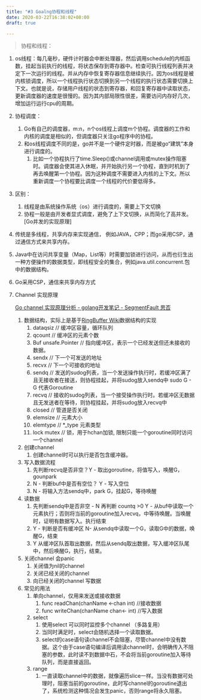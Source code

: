 ```yaml
---
title: "#3 Goalng协程和线程"
date: 2020-03-22T16:38:02+08:00
draft: true

---
```


> 协程和线程：

1. os线程：每几毫秒，硬件计时器会中断处理器，然后调用schedule的内核函数，挂起当前执行的线程，将状态保存到寄存器中。检查可执行线程列表并决定下一次运行的线程。并从内存中恢复寄存器信息继续执行。因为os线程是被内核锁调度，所以一个线程执行状态切换到另一个线程的执行状态需要切换上下文。也就是说，存储用户线程的状态到寄存器，和回复寄存器中读取状态，更新调度器的速度是很慢的。因为其内部局限性很差，需要访问内存好几次，增加运行运行cpu的周期。

2. 协程调度：

   1. Go有自己的调度器，m:n，n个os线程上调度m个协程。调度器的工作和内核的调度是相似的，但调度器只关注go程序中的协程。
   2. 和os线程调度不同的是，go并不是一个硬件定时器，而是被go“建筑”本身进行调度的。
      1. 比如一个协程执行了time.Sleep()或channel调用或mutex操作阻塞时。调度器会使其进入休眠，并开始执行另一个协程，直到时机到了再去唤醒第一个协程。因为这种调度不需要进入内核的上下文。所以重新调度一个协程要比调度一个线程的代价要低得多。

3. 区别：

   1. 线程是由系统操作系统（os）进行调度的，需要上下文切换
   2. 协程一般是由开发者显式调度，避免了上下文切换，从而简化了高并发。[Go并发的实现原理]

4. 传统是多线程，共享内存来实现通信， 例如JAVA，CPP；而go采用CSP，通过通信方式来共享内存。

5. Java中在访问共享变量（Map，List等）时需要加锁进行访问，从而也衍生出一种方便操作的数据类型，即线程安全的集合，例如java.util.concurrent.包中的数据结构。

6. Go采用CSP，通信来共享内存方式

7. Channel 实现原理      

   [Go channel 实现原理分析 - golang开发笔记 - SegmentFault 思否](https://segmentfault.com/a/1190000019172554)

   1. 数据结构，实际上是基于[RingBuffer Wiki](https://en.wikipedia.org/wiki/Circular_buffer)数据结构的实现
      1. dataqsiz   // 缓冲区容量，循环队列
      2. qcount  // 缓冲区的元素个数
      3. Buf unsafe.Pointer // 指向缓冲区，表示一个已经发送但还未接收的数据。
      4. sendx  // 下一个可发送的地址
      5. recvx // 下一个可接收的地址
      6. sendq // 发送的sudog列表，当一个发送操作执行时，若缓冲区满了且无接收者在接送，则协程挂起，并将sudog放入sendq中  sudo G - G 代表Goroutine
      7. recvq  // 接收的sudog列表，当一个接受操作执行时。若缓冲区无数据且无发送者在等待，则协程挂起，并将sudog放入recvq中
      8. closed  // 管道是否关闭
      9. elemsize // 元素大小
      10. elemtype // *_type 元素类型
      11. lock mutex // 锁，用于hchan加锁, 限制只能一个goroutine同时访问一个channel
   2. 创建channel
      1. 创建channel时可以执行是否包含缓冲器。
   3. 写入数据流程
      1. 先判断recvq是否非空？Y - 取出goroutine，将值写入，唤醒G，gounpark
      2. N - 判断buf中是否有空位？ Y - 写入空位 
      3. N - 将输入方法sendq中，park G，挂起G，等待唤醒
   4. 读数据
      1. 先判断sendq中是否非空 - N  再判断 countq >0  Y - 从buf中读取一个元素执行；否则将当前的goroutine加入recvq，中等待唤醒。当唤醒时，证明有数据写入。执行结束
      2. Y - 判断是否有缓冲区 N- 从sendq中读取一个G，读取G中的数据，唤醒G，结束
      3. Y 从缓冲区队首取出数据，然后从sendq取出数据，写入缓冲区队尾中，然后唤醒G，执行，结束。
   5. 关闭channel 会panic
      1. 关闭值为nil的channel
      2. 关闭已经关闭的channel 
      3. 向已经关闭的channel 写数据 
   6. 常见的用法
      1. 单向channel，仅用来发送或接收数据 
         1. func readChan(chanName <-chan int)  //接收数据
         2. func writeChan(chanName chan<- int)  //写入数据
      2. select
         1. 使用select 可以同时监控多个channel （多路复用）
         2. 当同时满足时，select会随机选择一个读取数据。
         3. select的case语句读channel不会阻塞，尽管channel中没有数据。这个由于case语句编译后调用读channel时，会明确传入不阻塞的参数，此时读不到数据中石，不会将当前goroutine加入等待队列，而是直接返回。
      3. range
         1. 一直读取channel中的数据，就像遍历slice一样。当没有数据可处理时，阻塞当前的goroutine，此时写channel的goroutine退出了，系统检测这种情况会发生panic，否则range将永久阻塞。